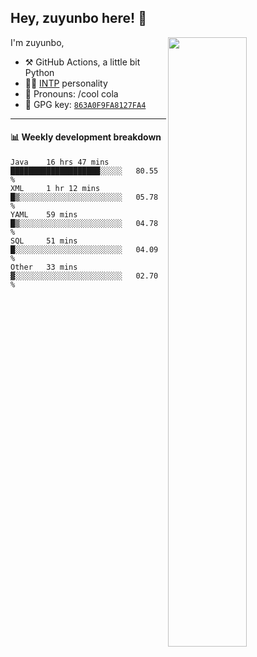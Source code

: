 

## Hey, zuyunbo here! :wave: 
[<img align="right" width="50%" src="https://github-readme-stats.vercel.app/api?username=zuyunbo&theme=dark&show_icons=true">](https://metrics.lecoq.io/ouuan?template=classic)

I'm zuyunbo,

-   :hammer_and_pick: GitHub Actions, a little bit Python
-   :man_scientist: [INTP](https://www.16personalities.com/profiles/3302586f07ca3) personality
-   :man: Pronouns: /cool cola
-   :key: GPG key: [`863A0F9FA8127FA4`](https://github.com/zuyunbo.gpg)

---

#### :bar_chart: Weekly development breakdown
<!--START_SECTION:waka-->
```text
Java    16 hrs 47 mins  ████████████████████░░░░░   80.55 % 
XML     1 hr 12 mins    █▒░░░░░░░░░░░░░░░░░░░░░░░   05.78 % 
YAML    59 mins         █▒░░░░░░░░░░░░░░░░░░░░░░░   04.78 % 
SQL     51 mins         █░░░░░░░░░░░░░░░░░░░░░░░░   04.09 % 
Other   33 mins         ▓░░░░░░░░░░░░░░░░░░░░░░░░   02.70 % 
```
<!--END_SECTION:waka-->


